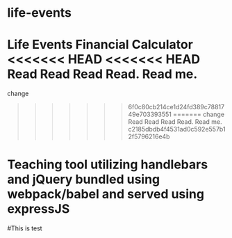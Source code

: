 # life-events
Life Events Financial Calculator
<<<<<<< HEAD
<<<<<<< HEAD
Read Read Read Read. Read me.
=======
change 
>>>>>>> 6f0c80cb214ce1d24fd389c7881749e703393551
=======
change 
Read Read Read Read. Read me.
>>>>>>> c2185dbdb4f4531ad0c592e557b12f5796216e4b
# Teaching tool utilizing handlebars and jQuery bundled using webpack/babel and served using expressJS
#This is test